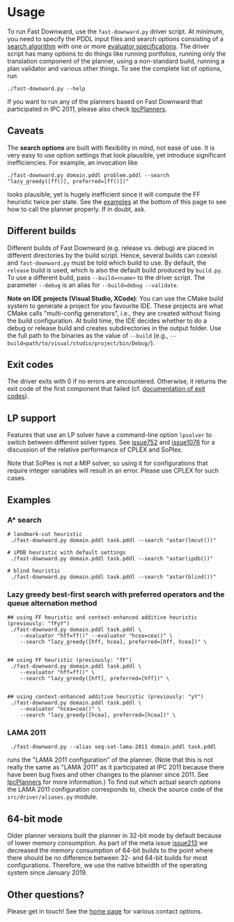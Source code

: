 # Usage

To run Fast Downward, use the `fast-downward.py` driver script. At minimum, you
need to specify the PDDL input files and search options consisting of a [search
algorithm](search/SearchAlgorithm.md) with one or more [evaluator
specifications](search/Evaluator.md). The driver script has many options to do
things like running portfolios, running only the translation component of the
planner, using a non-standard build, running a plan validator and various other
things. To see the complete list of options, run

    ./fast-downward.py --help

If you want to run any of the planners based on Fast Downward that
participated in IPC 2011, please also check
[IpcPlanners](IpcPlanners).

## Caveats

The **search options** are built with flexibility in mind, not ease of
use. It is very easy to use option settings that look plausible, yet
introduce significant inefficiencies. For example, an invocation like

```
./fast-downward.py domain.pddl problem.pddl --search "lazy_greedy([ff()], preferred=[ff()])"
```

looks plausible, yet is hugely inefficient since it will compute the FF
heuristic twice per state. See the [examples](#examples) at the bottom of this
page to see how to call the planner properly. If in doubt, ask.

## Different builds

Different builds of Fast Downward (e.g. release vs. debug) are placed in
different directories by the build script. Hence, several builds can
coexist and `fast-downward.py` must be told which build to use. By default, the
`release` build is used, which is also the default build produced by
`build.py`.  To use a different build, pass `--build=<name>` to the driver
script. The parameter `--debug` is an alias for `--build=debug --validate`.

**Note on IDE projects (Visual Studio, XCode)**: You can use the CMake
build system to generate a project for you favourite IDE. These projects
are what CMake calls "multi-config generators", i.e., they are created
without fixing the build configuration. At build time, the IDE decides
whether to do a debug or release build and creates subdirectories in the
output folder. Use the full path to the binaries as the value of
`--build` (e.g., `--build=path/to/visual/studio/project/bin/Debug/`).

## Exit codes

The driver exits with 0 if no errors are encountered. Otherwise, it
returns the exit code of the first component that failed (cf. [documentation of
exit codes](exit-codes.md)).

## LP support

Features that use an LP solver have a command-line option `lpsolver`
to switch between different solver types. See
[issue752](http://issues.fast-downward.org/issue752) and
[issue1076](http://issues.fast-downward.org/issue1076) for a
discussion of the relative performance of CPLEX and SoPlex.

Note that SoPlex is not a MIP solver, so using it for configurations
that require integer variables will result in an error. Please use CPLEX
for such cases.

## Examples

### A* search

    # landmark-cut heuristic
     ./fast-downward.py domain.pddl task.pddl --search "astar(lmcut())"

    # iPDB heuristic with default settings
     ./fast-downward.py domain.pddl task.pddl --search "astar(ipdb())"

    # blind heuristic
     ./fast-downward.py domain.pddl task.pddl --search "astar(blind())"

### Lazy greedy best-first search with preferred operators and the queue alternation method

    ## using FF heuristic and context-enhanced additive heuristic (previously: "fFyY")
     ./fast-downward.py domain.pddl task.pddl \
        --evaluator "hff=ff()" --evaluator "hcea=cea()" \
        --search "lazy_greedy([hff, hcea], preferred=[hff, hcea])" \
               

    ## using FF heuristic (previously: "fF")
     ./fast-downward.py domain.pddl task.pddl \
        --evaluator "hff=ff()" \
        --search "lazy_greedy([hff], preferred=[hff])" \
               

    ## using context-enhanced additive heuristic (previously: "yY")
     ./fast-downward.py domain.pddl task.pddl \
        --evaluator "hcea=cea()" \
        --search "lazy_greedy([hcea], preferred=[hcea])" \
               

### LAMA 2011

     ./fast-downward.py --alias seq-sat-lama-2011 domain.pddl task.pddl

runs the "LAMA 2011 configuration" of the planner. (Note that this is
not really the same as "LAMA 2011" as it participated at IPC 2011
because there have been bug fixes and other changes to the planner since
2011. See [IpcPlanners](IpcPlanners "wikilink") for more information.)
To find out which actual search options the LAMA 2011 configuration
corresponds to, check the source code of the `src/driver/aliases.py` module.


## 64-bit mode

Older planner versions built the planner in 32-bit mode by default
because of lower memory consumption. As part of the meta issue
[issue213](http://issues.fast-downward.org/issue213) we
decreased the memory consumption of 64-bit builds to the point where
there should be no difference between 32- and 64-bit builds for most
configurations. Therefore, we use the native bitwidth of the operating
system since January 2019.

## Other questions?

Please get in touch! See the [home page](https://www.fast-downward.org) for various
contact options.
